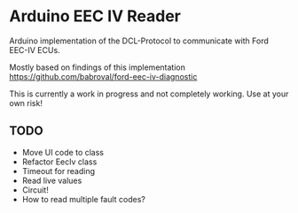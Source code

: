 # Arduino EEC IV Reader

Arduino implementation of the DCL-Protocol to communicate with Ford EEC-IV ECUs.

Mostly based on findings of this implementation https://github.com/babroval/ford-eec-iv-diagnostic

This is currently a work in progress and not completely working. Use at your own risk!

## TODO
* Move UI code to class
* Refactor EecIv class
* Timeout for reading
* Read live values
* Circuit!
* How to read multiple fault codes?